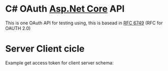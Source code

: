 # C# OAuth [Asp.Net Core](https://asp.net) API
This is one OAuth API for testing using, this is basead in [RFC 6749](https://datatracker.ietf.org/doc/html/rfc6749) (RFC for OAUTH 2.0)

# Server Client cicle 
Example get access token for client server schema:

